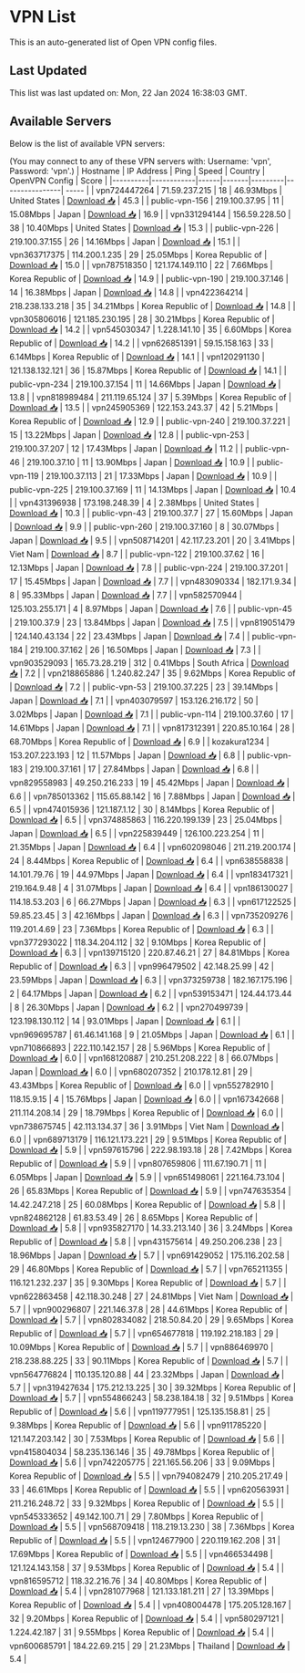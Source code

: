 # VPN List

This is an auto-generated list of Open VPN config files.

## Last Updated

This list was last updated on: Mon, 22 Jan 2024 16:38:03 GMT.

## Available Servers

Below is the list of available VPN servers:

(You may connect to any of these VPN servers with: Username: 'vpn', Password: 'vpn'.)
| Hostname | IP Address | Ping | Speed | Country | OpenVPN Config | Score |
|----------|------------|------|-------|---------|----------------| ----- |
| vpn724447264 | 71.59.237.215 | 18 | 46.93Mbps | United States | [Download 📥](./configs/server_0_US.ovpn) | 45.3 |
| public-vpn-156 | 219.100.37.95 | 11 | 15.08Mbps | Japan | [Download 📥](./configs/server_1_JP.ovpn) | 16.9 |
| vpn331294144 | 156.59.228.50 | 38 | 10.40Mbps | United States | [Download 📥](./configs/server_2_US.ovpn) | 15.3 |
| public-vpn-226 | 219.100.37.155 | 26 | 14.16Mbps | Japan | [Download 📥](./configs/server_3_JP.ovpn) | 15.1 |
| vpn363717375 | 114.200.1.235 | 29 | 25.05Mbps | Korea Republic of | [Download 📥](./configs/server_4_KR.ovpn) | 15.0 |
| vpn787518350 | 121.174.149.110 | 22 | 7.66Mbps | Korea Republic of | [Download 📥](./configs/server_5_KR.ovpn) | 14.9 |
| public-vpn-190 | 219.100.37.146 | 14 | 16.38Mbps | Japan | [Download 📥](./configs/server_6_JP.ovpn) | 14.8 |
| vpn422364214 | 218.238.133.218 | 35 | 34.21Mbps | Korea Republic of | [Download 📥](./configs/server_7_KR.ovpn) | 14.8 |
| vpn305806016 | 121.185.230.195 | 28 | 30.21Mbps | Korea Republic of | [Download 📥](./configs/server_8_KR.ovpn) | 14.2 |
| vpn545030347 | 1.228.141.10 | 35 | 6.60Mbps | Korea Republic of | [Download 📥](./configs/server_9_KR.ovpn) | 14.2 |
| vpn626851391 | 59.15.158.163 | 33 | 6.14Mbps | Korea Republic of | [Download 📥](./configs/server_10_KR.ovpn) | 14.1 |
| vpn120291130 | 121.138.132.121 | 36 | 15.87Mbps | Korea Republic of | [Download 📥](./configs/server_11_KR.ovpn) | 14.1 |
| public-vpn-234 | 219.100.37.154 | 11 | 14.66Mbps | Japan | [Download 📥](./configs/server_12_JP.ovpn) | 13.8 |
| vpn818989484 | 211.119.65.124 | 37 | 5.39Mbps | Korea Republic of | [Download 📥](./configs/server_13_KR.ovpn) | 13.5 |
| vpn245905369 | 122.153.243.37 | 42 | 5.21Mbps | Korea Republic of | [Download 📥](./configs/server_14_KR.ovpn) | 12.9 |
| public-vpn-240 | 219.100.37.221 | 15 | 13.22Mbps | Japan | [Download 📥](./configs/server_15_JP.ovpn) | 12.8 |
| public-vpn-253 | 219.100.37.207 | 12 | 17.43Mbps | Japan | [Download 📥](./configs/server_16_JP.ovpn) | 11.2 |
| public-vpn-46 | 219.100.37.10 | 11 | 13.90Mbps | Japan | [Download 📥](./configs/server_17_JP.ovpn) | 10.9 |
| public-vpn-119 | 219.100.37.113 | 21 | 17.33Mbps | Japan | [Download 📥](./configs/server_18_JP.ovpn) | 10.9 |
| public-vpn-225 | 219.100.37.169 | 11 | 14.13Mbps | Japan | [Download 📥](./configs/server_19_JP.ovpn) | 10.4 |
| vpn431396938 | 173.198.248.39 | 4 | 2.38Mbps | United States | [Download 📥](./configs/server_20_US.ovpn) | 10.3 |
| public-vpn-43 | 219.100.37.7 | 27 | 15.60Mbps | Japan | [Download 📥](./configs/server_21_JP.ovpn) | 9.9 |
| public-vpn-260 | 219.100.37.160 | 8 | 30.07Mbps | Japan | [Download 📥](./configs/server_22_JP.ovpn) | 9.5 |
| vpn508714201 | 42.117.23.201 | 20 | 3.41Mbps | Viet Nam | [Download 📥](./configs/server_23_VN.ovpn) | 8.7 |
| public-vpn-122 | 219.100.37.62 | 16 | 12.13Mbps | Japan | [Download 📥](./configs/server_24_JP.ovpn) | 7.8 |
| public-vpn-224 | 219.100.37.201 | 17 | 15.45Mbps | Japan | [Download 📥](./configs/server_25_JP.ovpn) | 7.7 |
| vpn483090334 | 182.171.9.34 | 8 | 95.33Mbps | Japan | [Download 📥](./configs/server_26_JP.ovpn) | 7.7 |
| vpn582570944 | 125.103.255.171 | 4 | 8.97Mbps | Japan | [Download 📥](./configs/server_27_JP.ovpn) | 7.6 |
| public-vpn-45 | 219.100.37.9 | 23 | 13.84Mbps | Japan | [Download 📥](./configs/server_28_JP.ovpn) | 7.5 |
| vpn819051479 | 124.140.43.134 | 22 | 23.43Mbps | Japan | [Download 📥](./configs/server_29_JP.ovpn) | 7.4 |
| public-vpn-184 | 219.100.37.162 | 26 | 16.50Mbps | Japan | [Download 📥](./configs/server_30_JP.ovpn) | 7.3 |
| vpn903529093 | 165.73.28.219 | 312 | 0.41Mbps | South Africa | [Download 📥](./configs/server_31_ZA.ovpn) | 7.2 |
| vpn218865886 | 1.240.82.247 | 35 | 9.62Mbps | Korea Republic of | [Download 📥](./configs/server_32_KR.ovpn) | 7.2 |
| public-vpn-53 | 219.100.37.225 | 23 | 39.14Mbps | Japan | [Download 📥](./configs/server_33_JP.ovpn) | 7.1 |
| vpn403079597 | 153.126.216.172 | 50 | 3.02Mbps | Japan | [Download 📥](./configs/server_34_JP.ovpn) | 7.1 |
| public-vpn-114 | 219.100.37.60 | 17 | 14.61Mbps | Japan | [Download 📥](./configs/server_35_JP.ovpn) | 7.1 |
| vpn817312391 | 220.85.10.164 | 28 | 68.70Mbps | Korea Republic of | [Download 📥](./configs/server_36_KR.ovpn) | 6.9 |
| kozakura1234 | 153.207.223.193 | 12 | 11.57Mbps | Japan | [Download 📥](./configs/server_37_JP.ovpn) | 6.8 |
| public-vpn-183 | 219.100.37.161 | 17 | 27.84Mbps | Japan | [Download 📥](./configs/server_38_JP.ovpn) | 6.8 |
| vpn829558983 | 49.250.216.233 | 19 | 45.42Mbps | Japan | [Download 📥](./configs/server_39_JP.ovpn) | 6.6 |
| vpn785013362 | 115.65.88.142 | 16 | 7.88Mbps | Japan | [Download 📥](./configs/server_40_JP.ovpn) | 6.5 |
| vpn474015936 | 121.187.1.12 | 30 | 8.14Mbps | Korea Republic of | [Download 📥](./configs/server_41_KR.ovpn) | 6.5 |
| vpn374885863 | 116.220.199.139 | 23 | 25.04Mbps | Japan | [Download 📥](./configs/server_42_JP.ovpn) | 6.5 |
| vpn225839449 | 126.100.223.254 | 11 | 21.35Mbps | Japan | [Download 📥](./configs/server_43_JP.ovpn) | 6.4 |
| vpn602098046 | 211.219.200.174 | 24 | 8.44Mbps | Korea Republic of | [Download 📥](./configs/server_44_KR.ovpn) | 6.4 |
| vpn638558838 | 14.101.79.76 | 19 | 44.97Mbps | Japan | [Download 📥](./configs/server_45_JP.ovpn) | 6.4 |
| vpn183417321 | 219.164.9.48 | 4 | 31.07Mbps | Japan | [Download 📥](./configs/server_46_JP.ovpn) | 6.4 |
| vpn186130027 | 114.18.53.203 | 6 | 66.27Mbps | Japan | [Download 📥](./configs/server_47_JP.ovpn) | 6.3 |
| vpn617122525 | 59.85.23.45 | 3 | 42.16Mbps | Japan | [Download 📥](./configs/server_48_JP.ovpn) | 6.3 |
| vpn735209276 | 119.201.4.69 | 23 | 7.36Mbps | Korea Republic of | [Download 📥](./configs/server_49_KR.ovpn) | 6.3 |
| vpn377293022 | 118.34.204.112 | 32 | 9.10Mbps | Korea Republic of | [Download 📥](./configs/server_50_KR.ovpn) | 6.3 |
| vpn139715120 | 220.87.46.21 | 27 | 84.81Mbps | Korea Republic of | [Download 📥](./configs/server_51_KR.ovpn) | 6.3 |
| vpn996479502 | 42.148.25.99 | 42 | 23.59Mbps | Japan | [Download 📥](./configs/server_52_JP.ovpn) | 6.3 |
| vpn373259738 | 182.167.175.196 | 2 | 64.17Mbps | Japan | [Download 📥](./configs/server_53_JP.ovpn) | 6.2 |
| vpn539153471 | 124.44.173.44 | 8 | 26.30Mbps | Japan | [Download 📥](./configs/server_54_JP.ovpn) | 6.2 |
| vpn270499739 | 123.198.130.112 | 14 | 93.01Mbps | Japan | [Download 📥](./configs/server_55_JP.ovpn) | 6.1 |
| vpn969695787 | 61.46.141.168 | 9 | 21.05Mbps | Japan | [Download 📥](./configs/server_56_JP.ovpn) | 6.1 |
| vpn710866893 | 222.110.142.157 | 28 | 5.96Mbps | Korea Republic of | [Download 📥](./configs/server_57_KR.ovpn) | 6.0 |
| vpn168120887 | 210.251.208.222 | 8 | 66.07Mbps | Japan | [Download 📥](./configs/server_58_JP.ovpn) | 6.0 |
| vpn680207352 | 210.178.12.81 | 29 | 43.43Mbps | Korea Republic of | [Download 📥](./configs/server_59_KR.ovpn) | 6.0 |
| vpn552782910 | 118.15.9.15 | 4 | 15.76Mbps | Japan | [Download 📥](./configs/server_60_JP.ovpn) | 6.0 |
| vpn167342668 | 211.114.208.14 | 29 | 18.79Mbps | Korea Republic of | [Download 📥](./configs/server_61_KR.ovpn) | 6.0 |
| vpn738675745 | 42.113.134.37 | 36 | 3.91Mbps | Viet Nam | [Download 📥](./configs/server_62_VN.ovpn) | 6.0 |
| vpn689713179 | 116.121.173.221 | 29 | 9.51Mbps | Korea Republic of | [Download 📥](./configs/server_63_KR.ovpn) | 5.9 |
| vpn597615796 | 222.98.193.18 | 28 | 7.42Mbps | Korea Republic of | [Download 📥](./configs/server_64_KR.ovpn) | 5.9 |
| vpn807659806 | 111.67.190.71 | 11 | 6.05Mbps | Japan | [Download 📥](./configs/server_65_JP.ovpn) | 5.9 |
| vpn651498061 | 221.164.73.104 | 26 | 65.83Mbps | Korea Republic of | [Download 📥](./configs/server_66_KR.ovpn) | 5.9 |
| vpn747635354 | 14.42.247.218 | 25 | 60.08Mbps | Korea Republic of | [Download 📥](./configs/server_67_KR.ovpn) | 5.8 |
| vpn824862128 | 61.83.53.49 | 26 | 8.65Mbps | Korea Republic of | [Download 📥](./configs/server_68_KR.ovpn) | 5.8 |
| vpn935827170 | 14.33.213.140 | 36 | 3.24Mbps | Korea Republic of | [Download 📥](./configs/server_69_KR.ovpn) | 5.8 |
| vpn431575614 | 49.250.206.238 | 23 | 18.96Mbps | Japan | [Download 📥](./configs/server_70_JP.ovpn) | 5.7 |
| vpn691429052 | 175.116.202.58 | 29 | 46.80Mbps | Korea Republic of | [Download 📥](./configs/server_71_KR.ovpn) | 5.7 |
| vpn765211355 | 116.121.232.237 | 35 | 9.30Mbps | Korea Republic of | [Download 📥](./configs/server_72_KR.ovpn) | 5.7 |
| vpn622863458 | 42.118.30.248 | 27 | 24.81Mbps | Viet Nam | [Download 📥](./configs/server_73_VN.ovpn) | 5.7 |
| vpn900296807 | 221.146.37.8 | 28 | 44.61Mbps | Korea Republic of | [Download 📥](./configs/server_74_KR.ovpn) | 5.7 |
| vpn802834082 | 218.50.84.20 | 29 | 9.65Mbps | Korea Republic of | [Download 📥](./configs/server_75_KR.ovpn) | 5.7 |
| vpn654677818 | 119.192.218.183 | 29 | 10.09Mbps | Korea Republic of | [Download 📥](./configs/server_76_KR.ovpn) | 5.7 |
| vpn886469970 | 218.238.88.225 | 33 | 90.11Mbps | Korea Republic of | [Download 📥](./configs/server_77_KR.ovpn) | 5.7 |
| vpn564776824 | 110.135.120.88 | 44 | 23.32Mbps | Japan | [Download 📥](./configs/server_78_JP.ovpn) | 5.7 |
| vpn319427634 | 175.212.13.225 | 30 | 39.32Mbps | Korea Republic of | [Download 📥](./configs/server_79_KR.ovpn) | 5.7 |
| vpn554866243 | 58.238.184.18 | 32 | 9.51Mbps | Korea Republic of | [Download 📥](./configs/server_80_KR.ovpn) | 5.6 |
| vpn119777951 | 125.135.158.81 | 25 | 9.38Mbps | Korea Republic of | [Download 📥](./configs/server_81_KR.ovpn) | 5.6 |
| vpn911785220 | 121.147.203.142 | 30 | 7.53Mbps | Korea Republic of | [Download 📥](./configs/server_82_KR.ovpn) | 5.6 |
| vpn415804034 | 58.235.136.146 | 35 | 49.78Mbps | Korea Republic of | [Download 📥](./configs/server_83_KR.ovpn) | 5.6 |
| vpn742205775 | 221.165.56.206 | 33 | 9.09Mbps | Korea Republic of | [Download 📥](./configs/server_84_KR.ovpn) | 5.5 |
| vpn794082479 | 210.205.217.49 | 33 | 46.61Mbps | Korea Republic of | [Download 📥](./configs/server_85_KR.ovpn) | 5.5 |
| vpn620563931 | 211.216.248.72 | 33 | 9.32Mbps | Korea Republic of | [Download 📥](./configs/server_86_KR.ovpn) | 5.5 |
| vpn545333652 | 49.142.100.71 | 29 | 7.80Mbps | Korea Republic of | [Download 📥](./configs/server_87_KR.ovpn) | 5.5 |
| vpn568709418 | 118.219.13.230 | 38 | 7.36Mbps | Korea Republic of | [Download 📥](./configs/server_88_KR.ovpn) | 5.5 |
| vpn124677900 | 220.119.162.208 | 31 | 17.69Mbps | Korea Republic of | [Download 📥](./configs/server_89_KR.ovpn) | 5.5 |
| vpn466534498 | 121.124.143.158 | 37 | 9.53Mbps | Korea Republic of | [Download 📥](./configs/server_90_KR.ovpn) | 5.4 |
| vpn816595712 | 118.32.216.76 | 34 | 40.80Mbps | Korea Republic of | [Download 📥](./configs/server_91_KR.ovpn) | 5.4 |
| vpn281077968 | 121.133.181.211 | 27 | 13.39Mbps | Korea Republic of | [Download 📥](./configs/server_92_KR.ovpn) | 5.4 |
| vpn408004478 | 175.205.128.167 | 32 | 9.20Mbps | Korea Republic of | [Download 📥](./configs/server_93_KR.ovpn) | 5.4 |
| vpn580297121 | 1.224.42.187 | 31 | 9.55Mbps | Korea Republic of | [Download 📥](./configs/server_94_KR.ovpn) | 5.4 |
| vpn600685791 | 184.22.69.215 | 29 | 21.23Mbps | Thailand | [Download 📥](./configs/server_95_TH.ovpn) | 5.4 |
